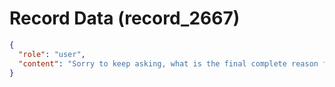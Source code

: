 # Record Data (record_2667)

```json
{
  "role": "user",
  "content": "Sorry to keep asking, what is the final complete reason for what happened to happened to me? "
}
```
